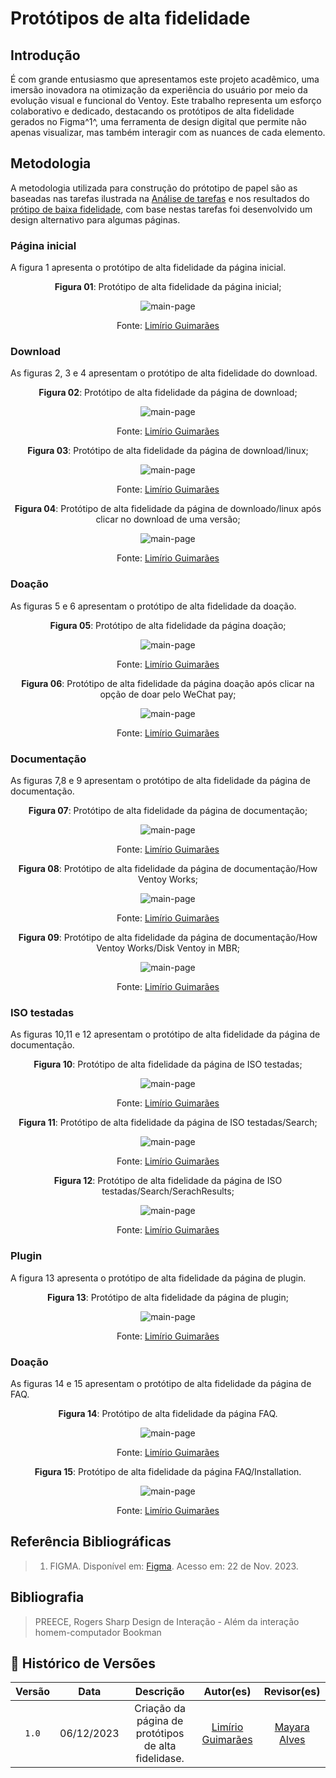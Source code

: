 # Protótipos de alta fidelidade 

## Introdução

É com grande entusiasmo que apresentamos este projeto acadêmico, uma imersão inovadora na otimização da experiência do usuário por meio da evolução visual e funcional do Ventoy. Este trabalho representa um esforço colaborativo e dedicado, destacando os protótipos de alta fidelidade gerados no Figma^1^, uma ferramenta de design digital que permite não apenas visualizar, mas também interagir com as nuances de cada elemento.

## Metodologia

A metodologia utilizada para construção do prótotipo de papel são as baseadas nas tarefas ilustrada na [Análise de tarefas](https://interacao-humano-computador.github.io/2023.2-Ventoy/AnaliseDeRequisitos/analisedetarefas/analiseHierarquicaDeTarefas/#fazer-postagem-no-forum) e nos resultados do [prótipo de baixa fidelidade](https://interacao-humano-computador.github.io/2023.2-Ventoy/DAD/nivel2/prototipoDePapel/Prototipos/), com base nestas tarefas foi desenvolvido um design alternativo para algumas páginas. 

### Página inicial
A figura 1 apresenta o protótipo de alta fidelidade da página inicial.

<center>

**Figura 01**: Protótipo de alta fidelidade da página inicial;

![main-page](../../assets/prototipos-figma/main-page.png)

Fonte: [Limírio Guimarães](https://github.com/LimirioGuimaraes)

</center>

### Download
As figuras 2, 3 e 4 apresentam o protótipo de alta fidelidade do download.

<center>

**Figura 02**: Protótipo de alta fidelidade da página de download;

![main-page](../../assets/prototipos-figma/download1.png)

Fonte: [Limírio Guimarães](https://github.com/LimirioGuimaraes)

**Figura 03**: Protótipo de alta fidelidade da página de download/linux;

![main-page](../../assets/prototipos-figma/download2.png)

Fonte: [Limírio Guimarães](https://github.com/LimirioGuimaraes)

**Figura 04**: Protótipo de alta fidelidade da página de downloado/linux após clicar no download de uma versão;

![main-page](../../assets/prototipos-figma/download3.png)

Fonte: [Limírio Guimarães](https://github.com/LimirioGuimaraes)

</center>

### Doação
As figuras 5 e 6 apresentam o protótipo de alta fidelidade da doação.

<center>

**Figura 05**: Protótipo de alta fidelidade da página doação;

![main-page](../../assets/prototipos-figma/donation1.png)

Fonte: [Limírio Guimarães](https://github.com/LimirioGuimaraes)

**Figura 06**: Protótipo de alta fidelidade da página doação após clicar na opção de doar pelo WeChat pay;

![main-page](../../assets/prototipos-figma/donation2.png)

Fonte: [Limírio Guimarães](https://github.com/LimirioGuimaraes)

</center>

### Documentação
As figuras 7,8 e 9 apresentam o protótipo de alta fidelidade da página de documentação.

<center>

**Figura 07**: Protótipo de alta fidelidade da página de documentação;

![main-page](../../assets/prototipos-figma/document1.png)

Fonte: [Limírio Guimarães](https://github.com/LimirioGuimaraes)

**Figura 08**: Protótipo de alta fidelidade da página de documentação/How Ventoy Works;

![main-page](../../assets/prototipos-figma/document2.png)

Fonte: [Limírio Guimarães](https://github.com/LimirioGuimaraes)

**Figura 09**: Protótipo de alta fidelidade da página de documentação/How Ventoy Works/Disk Ventoy in MBR;

![main-page](../../assets/prototipos-figma/document3.png)

Fonte: [Limírio Guimarães](https://github.com/LimirioGuimaraes)

</center>

### ISO testadas
As figuras 10,11 e 12 apresentam o protótipo de alta fidelidade da página de documentação.

<center>

**Figura 10**: Protótipo de alta fidelidade da página de ISO testadas;

![main-page](../../assets/prototipos-figma/iso1.png)

Fonte: [Limírio Guimarães](https://github.com/LimirioGuimaraes)

**Figura 11**: Protótipo de alta fidelidade da página de ISO testadas/Search;

![main-page](../../assets/prototipos-figma/iso2.png)

Fonte: [Limírio Guimarães](https://github.com/LimirioGuimaraes)

**Figura 12**: Protótipo de alta fidelidade da página de ISO testadas/Search/SerachResults;

![main-page](../../assets/prototipos-figma/iso3.png)

Fonte: [Limírio Guimarães](https://github.com/LimirioGuimaraes)

</center>

### Plugin
A figura 13 apresenta o protótipo de alta fidelidade da página de plugin.

<center>

**Figura 13**: Protótipo de alta fidelidade da página de plugin;

![main-page](../../assets/prototipos-figma/plugin.png)

Fonte: [Limírio Guimarães](https://github.com/LimirioGuimaraes)

</center>

### Doação
As figuras 14 e 15 apresentam o protótipo de alta fidelidade da página de FAQ.

<center>

**Figura 14**: Protótipo de alta fidelidade da página FAQ.

![main-page](../../assets/prototipos-figma/faq1.png)

Fonte: [Limírio Guimarães](https://github.com/LimirioGuimaraes)

**Figura 15**: Protótipo de alta fidelidade da página FAQ/Installation.

![main-page](../../assets/prototipos-figma/faq2.png)

Fonte: [Limírio Guimarães](https://github.com/LimirioGuimaraes)

</center>


## Referência Bibliográficas

> 1. FIGMA. Disponível em: [Figma](https://www.figma.com/). Acesso em: 22 de Nov. 2023.</br>

## Bibliografia

> PREECE, Rogers Sharp Design de Interação - Além da interação homem-computador Bookman

## 📑 Histórico de Versões

| Versão  |    Data    |                        Descrição                        |                                             Autor(es)                                             |                  Revisor(es)                   |
| :-----: | :--------: | :-----------------------------------------------------: | :-----------------------------------------------------------------------------------------------: | :--------------------------------------------: |
|`1.0` | 06/12/2023 | Criação da página de protótipos de alta fidelidase.                       | [Limírio Guimarães](https://github.com/LimirioGuimaraes) | [Mayara Alves](https://github.com/Mayara-tech)|
